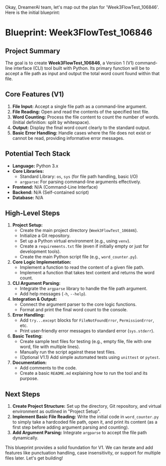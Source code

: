 Okay, DreamerAI team, let's map out the plan for 'Week3FlowTest_106846'. Here is the initial blueprint:

# Blueprint: Week3FlowTest_106846

## Project Summary

The goal is to create **Week3FlowTest_106846**, a Version 1 (V1) command-line interface (CLI) tool built with Python. Its primary function will be to accept a file path as input and output the total word count found within that file.

## Core Features (V1)

1.  **File Input:** Accept a single file path as a command-line argument.
2.  **File Reading:** Open and read the contents of the specified text file.
3.  **Word Counting:** Process the file content to count the number of words. (Initial definition: split by whitespace).
4.  **Output:** Display the final word count clearly to the standard output.
5.  **Basic Error Handling:** Handle cases where the file does not exist or cannot be read, providing informative error messages.

## Potential Tech Stack

*   **Language:** Python 3.x
*   **Core Libraries:**
    *   Standard Library: `os`, `sys` (for file path handling, basic I/O)
    *   `argparse`: For parsing command-line arguments effectively.
*   **Frontend:** N/A (Command-Line Interface)
*   **Backend:** N/A (Self-contained script)
*   **Database:** N/A

## High-Level Steps

1.  **Project Setup:**
    *   Create the main project directory (`Week3FlowTest_106846`).
    *   Initialize a Git repository.
    *   Set up a Python virtual environment (e.g., using `venv`).
    *   Create a `requirements.txt` file (even if initially empty or just for development tools).
    *   Create the main Python script file (e.g., `word_counter.py`).
2.  **Core Logic Implementation:**
    *   Implement a function to read the content of a given file path.
    *   Implement a function that takes text content and returns the word count.
3.  **CLI Argument Parsing:**
    *   Integrate the `argparse` library to handle the file path argument.
    *   Add help messages (`-h`, `--help`).
4.  **Integration & Output:**
    *   Connect the argument parser to the core logic functions.
    *   Format and print the final word count to the console.
5.  **Error Handling:**
    *   Add `try...except` blocks for `FileNotFoundError`, `PermissionError`, etc.
    *   Print user-friendly error messages to standard error (`sys.stderr`).
6.  **Basic Testing:**
    *   Create sample text files for testing (e.g., empty file, file with one word, file with multiple lines).
    *   Manually run the script against these test files.
    *   (Optional V1.1) Add simple automated tests using `unittest` or `pytest`.
7.  **Documentation:**
    *   Add comments to the code.
    *   Create a basic `README.md` explaining how to run the tool and its purpose.

## Next Steps

1.  **Create Project Structure:** Set up the directory, Git repository, and virtual environment as outlined in "Project Setup".
2.  **Implement Basic File Reading:** Write the initial code in `word_counter.py` to simply take a hardcoded file path, open it, and print its content (as a first step before adding argument parsing and counting).
3.  **Add Argument Parsing:** Integrate `argparse` to accept the file path dynamically.

This blueprint provides a solid foundation for V1. We can iterate and add features like punctuation handling, case insensitivity, or support for multiple files later. Let's get building!